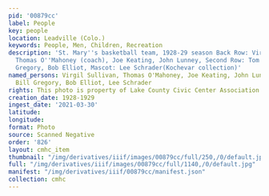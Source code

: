 ```yaml
---
pid: '00879cc'
label: People
key: people
location: Leadville (Colo.)
keywords: People, Men, Children, Recreation
description: 'St. Mary''s basketball team, 1928-29 season Back Row: Virgil Sullivan,
  Thomas O''Mahoney (coach), Joe Keating, John Lunney, Second Row: Tom French, Bill
  Gregory, Bob Elliot, Mascot: Lee Schrader(Kochevar collection)'
named_persons: Virgil Sullivan, Thomas O'Mahoney, Joe Keating, John Lunney, Tom French,
  Bill Gregory, Bob Elliot, Lee Schrader
rights: This photo is property of Lake County Civic Center Association.
creation_date: 1928-1929
ingest_date: '2021-03-30'
latitude: 
longitude: 
format: Photo
source: Scanned Negative
order: '826'
layout: cmhc_item
thumbnail: "/img/derivatives/iiif/images/00879cc/full/250,/0/default.jpg"
full: "/img/derivatives/iiif/images/00879cc/full/1140,/0/default.jpg"
manifest: "/img/derivatives/iiif/00879cc/manifest.json"
collection: cmhc
---
```

